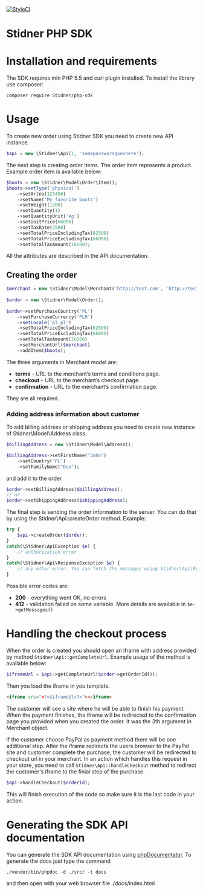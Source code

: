 [![StyleCI](https://styleci.io/repos/59211152/shield)](https://styleci.io/repos/59211152)

Stidner PHP SDK
===============

# Installation and requirements

The SDK requires min PHP 5.5 and curl plugin installed. To install the library use composer:

    composer require Stidner/php-sdk

# Usage

To create new order using Stidner SDK you need to create new API instance. 

```php
$api = new \Stidner\Api(1, 'somepasswordgoeshere');
```

The next step is creating order items. The order item represents a product. Example order item is available below:

```php
$boots = new \Stidner\Model\Order\Item();
$boots->setType('physical')
    ->setArtno(123456)
    ->setName('My favorite boots')
    ->setWeight(1200)
    ->setQuantity(1)
    ->setQuantityUnit('kg')
    ->setUnitPrice(66000)
    ->setTaxRate(2500)
    ->setTotalPriceIncludingTax(82500)
    ->setTotalPriceExcludingTax(66000)
    ->setTotalTaxAmount(16500);
```

All the attributes are described in the API documentation.

## Creating the order

```php
$merchant = new \Stidner\Model\Merchant('http://test.com', 'http://test.com', 'http://test.com');
    
$order = new \Stidner\Model\Order();
    
$order->setPurchaseCountry('PL')
    ->setPurchaseCurrency('PLN')
    ->setLocale('pl_pl')
    ->setTotalPriceIncludingTax(82500)
    ->setTotalPriceExcludingTax(66000)
    ->setTotalTaxAmount(16500)
    ->setMerchantUrl($merchant)
    ->addItem($boots);
```

The three arguments in Merchant model are:

* **terms** - URL to the merchant’s terms and conditions page.
* **checkout** - URL to the merchant’s checkout page.
* **confirmation** - URL to the merchant’s confirmation page.

They are all required.

### Adding address information about customer

To add billing address or shipping address you need to create new instance of Stidner\Model\Address class.

```php
$billingAddress = new \Stidner\Model\Address();

$billingAddress->setFirstName("John")
    ->setCountry('PL')
    ->setFamilyName("Due");
```

and add it to the order

```php
$order->setBillingAddress($billingAddress);
// or
$order->setShippingAddress($shippingAddress);
```

The final step is sending the order information to the server. You can do that by using the Stidner\Api::createOrder method. Example:

```php
try {
    $api->createOrder($order);
}
catch(\Stidner\ApiException $e) {
    // authorization error
}
catch(\Stidner\Api\ResponseException $e) {
    // any other error. You can fetch the messages using Stidner\Api\ResponseException::getMessages method
}
```

Possible error codes are:

 - **200** - everything went OK, no errors
 - **412** - validation failed on some variable. More details are available in `$e->getMessages()`

# Handling the checkout process

When the order is created you should open an iframe with address provided by method `Stidner\Api::getCompleteUrl`. Example usage of the method is available below:

```php
$iframeUrl = $api->getCompleteUrl($order->getOrderId());
```

Then you load the iframe in you template.

```html
<iframe src="<?=$iframeUlr?>"></iframe>
```

The customer will see a site where he will be able to finish his payment. When the payment finishes, the iframe will be redirected to the confirmation page you provided when you created the order.
It was the 3th argument in Merchant object.

If the customer choose PayPal as payment method there will be one additional step. After the iframe redirects the users browser to the PayPal site and customer complete the purchase, the customer will be redirected to checkout url in your merchant.
In an action which handles this request in your store, you need to call `Stidner\Api::handleCheckout` method to redirect the customer's iframe to the finial step of the purchase.

```php
$api->handleCheckout($orderId);
```

This will finish execution of the code so make sure it is the last code in your action.

# Generating the SDK API documentation

You can generate the SDK API documentation using [phpDocumentator](https://github.com/phpDocumentor/phpDocumentor2). To generate the docs just type the command

    ./vendor/bin/phpdoc -d ./src/ -t docs

and then open with your web browser file ./docs/index.html

